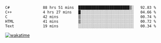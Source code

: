 <!--START_SECTION:waka-->

```txt
C#               88 hrs 51 mins  ███████████████████████▒░   92.83 %
C++              4 hrs 27 mins   █░░░░░░░░░░░░░░░░░░░░░░░░   04.66 %
C                42 mins         ▒░░░░░░░░░░░░░░░░░░░░░░░░   00.74 %
HTML             41 mins         ▒░░░░░░░░░░░░░░░░░░░░░░░░   00.72 %
Text             19 mins         ░░░░░░░░░░░░░░░░░░░░░░░░░   00.34 %
```

<!--END_SECTION:waka-->
[![wakatime](https://wakatime.com/badge/user/6c2f442e-41b4-42e3-bc06-d5d8203ad1da.svg)](https://wakatime.com/@6c2f442e-41b4-42e3-bc06-d5d8203ad1da)

